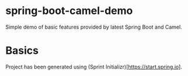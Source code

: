 # spring-boot-camel-demo
Simple demo of basic features provided by latest Spring Boot and Camel.

# Basics

Project has been generated using (Sprint Initializr)[https://start.spring.io].
